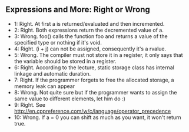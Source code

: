 ## Expressions and More: Right or Wrong
- 1: Right. At first a is returned/evaluated and then incremented.
- 2: Right. Both expressions return the decremented value of a.
- 3: Wrong. foo() calls the function foo and returns a value of the specified type or nothing if it's void.
- 4: Right. (i + j) can not be assigned, consequently it's a rvalue.
- 5: Wrong. The compiler must not store it in a register, it only says that the variable should be stored in a register.
- 6: Right. According to the lecture, static storage class has internal linkage and automatic duration.
- 7: Right. If the programmer forgets to free the allocated storage, a memory leak can appear
- 8: Wrong. Not quite sure but if the programmer wants to assign the same value to different elements, let him do :)
- 9: Right. See http://en.cppreference.com/w/c/language/operator_precedence
- 10: Wrong. If a = 0 you can shift as much as you want, it won't return true.

